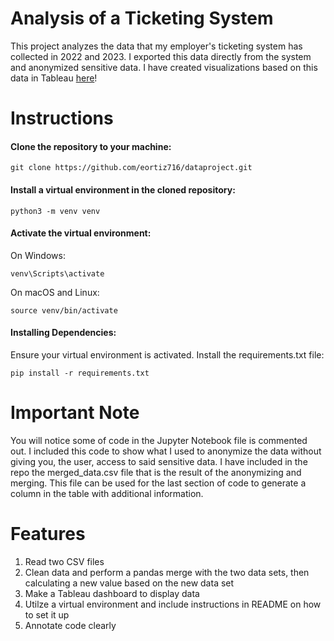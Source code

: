 # Analysis of a Ticketing System

This project analyzes the data that my employer's ticketing system has collected in 2022 and 2023. I exported this data directly from the system and anonymized sensitive data. I have created visualizations based on this data in Tableau [here](https://public.tableau.com/app/profile/emma.ortiz/viz/TicketingSystemMetrics/FinalDashboard#1)!

# Instructions

#### Clone the repository to your machine:

```
git clone https://github.com/eortiz716/dataproject.git
```
#### Install a virtual environment in the cloned repository:

```
python3 -m venv venv
```
#### Activate the virtual environment:

On Windows:
```
venv\Scripts\activate
```
On macOS and Linux:
```
source venv/bin/activate
```

#### Installing Dependencies:

Ensure your virtual environment is activated.
Install the requirements.txt file:
```
pip install -r requirements.txt
```

# Important Note

You will notice some of code in the Jupyter Notebook file is commented out. I included this code to show what I used to anonymize the data without giving you, the user, access to said sensitive data. I have included in the repo the merged_data.csv file that is the result of the anonymizing and merging. This file can be used for the last section of code to generate a column in the table with additional information.

# Features

1. Read two CSV files
2. Clean data and perform a pandas merge with the two data sets, then calculating a new value based on the new data set
3. Make a Tableau dashboard to display data
4. Utilze a virtual environment and include instructions in README on how to set it up
5. Annotate code clearly
